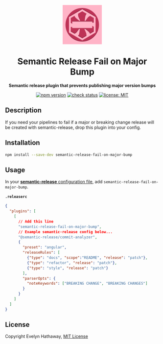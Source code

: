 <div align="center">

<img alt="Icon" width="128" height="128" align="center" src=".github/icon.png"/>

# Semantic Release Fail on Major Bump

**Semantic release plugin that prevents publishing major version bumps**

[![npm version](https://badgen.net/npm/v/semantic-release-fail-on-major-bump?icon=npm)](https://www.npmjs.com/package/semantic-release-fail-on-major-bump)
[![check status](https://badgen.net/github/checks/evelynhathaway/semantic-release-fail-on-major-bump/main?icon=github)](https://github.com/evelynhathaway/semantic-release-fail-on-major-bump/actions)
[![license: MIT](https://badgen.net/badge/license/MIT/blue)](/LICENSE)

</div>

## Description

If you need your pipelines to fail if a major or breaking change release will be created with semantic-release, drop this plugin into your config.

## Installation

```bash
npm install --save-dev semantic-release-fail-on-major-bump
```

## Usage

In your [**semantic-release** configuration file](https://github.com/semantic-release/semantic-release/blob/master/docs/usage/configuration.md#configuration), add `semantic-release-fail-on-major-bump`.

**`.releaserc`**

```json
{
  "plugins": [
    [
      // Add this line
      "semantic-release-fail-on-major-bump",
      // Example semantic-release config below...
      "@semantic-release/commit-analyzer",
      {
        "preset": "angular",
        "releaseRules": [
          {"type": "docs", "scope":"README", "release": "patch"},
          {"type": "refactor", "release": "patch"},
          {"type": "style", "release": "patch"}
        ],
        "parserOpts": {
          "noteKeywords": ["BREAKING CHANGE", "BREAKING CHANGES"]
        }
      }
    ]
  ]
}
```

## License

Copyright Evelyn Hathaway, [MIT License](/LICENSE)
